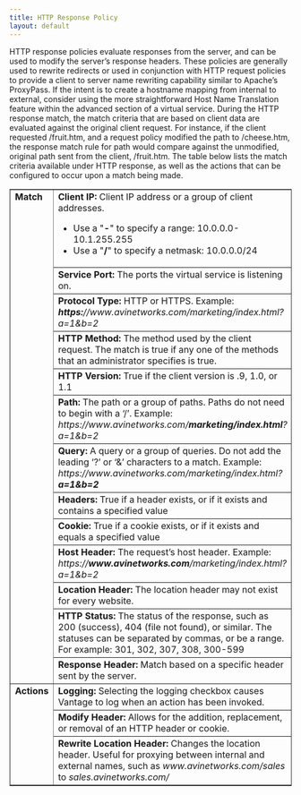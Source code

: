 ```yaml
---
title: HTTP Response Policy
layout: default
---
```

HTTP response policies evaluate responses from the server, and can be used to modify the server’s response headers. These policies are generally used to rewrite redirects or used in conjunction with HTTP request policies to provide a client to server name rewriting capability similar to Apache’s ProxyPass. If the intent is to create a hostname mapping from internal to external, consider using the more straightforward Host Name Translation feature within the advanced section of a virtual service. During the HTTP response match, the match criteria that are based on client data are evaluated against the original client request. For instance, if the client requested /fruit.htm, and a request policy modified the path to /cheese.htm, the response match rule for path would compare against the unmodified, original path sent from the client, /fruit.htm. The table below lists the match criteria available under HTTP response, as well as the actions that can be configured to occur upon a match being made.  
<table border="1" width="760" cellspacing="0" cellpadding="2"> 
 <tbody> 
  <tr> 
   <td rowspan="13" valign="top" width="70"> <strong>Match</strong> </td> 
   <td> <b>Client IP:</b><span class="Apple-converted-space"> </span>Client IP address or a group of client addresses. 
    <ul> 
     <li> Use a "<b>-</b>" to specify a range: 10.0.0.0-10.1.255.255 </li> 
     <li> Use a "<b>/</b>" to specify a netmask: 10.0.0.0/24 </li> 
    </ul> </td> 
  </tr> 
  <tr> 
   <td> <b>Service Port:</b><span class="Apple-converted-space"> </span>The ports the virtual service is listening on. </td> 
  </tr> 
  <tr> 
   <td> <b>Protocol Type:</b><span class="Apple-converted-space"> </span>HTTP or HTTPS. Example:<span class="Apple-converted-space"> </span><i><b>https:</b>//www.avinetworks.com/marketing/index.html?a=1&amp;b=2</i> </td> 
  </tr> 
  <tr> 
   <td> <b>HTTP Method:</b><span class="Apple-converted-space"> </span>The method used by the client request. The match is true if any one of the methods that an administrator specifies is true. </td> 
  </tr> 
  <tr> 
   <td> <b>HTTP Version:</b><span class="Apple-converted-space"> </span>True if the client version is .9, 1.0, or 1.1 </td> 
  </tr> 
  <tr> 
   <td> <b>Path:</b><span class="Apple-converted-space"> </span>The path or a group of paths. Paths do not need to begin with a ‘/’. Example:<span class="Apple-converted-space"> </span><i>https://www.avinetworks.com/<b>marketing/index.html</b>?a=1&amp;b=2</i> </td> 
  </tr> 
  <tr> 
   <td> <b>Query:</b><span class="Apple-converted-space"> </span>A query or a group of queries. Do not add the leading ‘?’ or ‘&amp;’ characters to a match. Example:<span class="Apple-converted-space"> </span><i>https://www.avinetworks.com/marketing/index.html?<b>a=1&amp;b=2</b></i> </td> 
  </tr> 
  <tr> 
   <td> <b>Headers:</b><span class="Apple-converted-space"> </span>True if a header exists, or if it exists and contains a specified value </td> 
  </tr> 
  <tr> 
   <td> <b>Cookie:</b><span class="Apple-converted-space"> </span>True if a cookie exists, or if it exists and equals a specified value </td> 
  </tr> 
  <tr> 
   <td> <b>Host Header:</b><span class="Apple-converted-space"> </span>The request’s host header. Example:<span class="Apple-converted-space"> </span><i>https://<b>www.avinetworks.com</b>/marketing/index.html?a=1&amp;b=2</i> </td> 
  </tr> 
  <tr> 
   <td> <b>Location Header:</b><span class="Apple-converted-space"> </span>The location header may not exist for every website. </td> 
  </tr> 
  <tr> 
   <td> <b>HTTP Status:</b><span class="Apple-converted-space"> </span>The status of the response, such as 200 (success), 404 (file not found), or similar. The statuses can be separated by commas, or be a range. For example: 301, 302, 307, 308, 300-599 </td> 
  </tr> 
  <tr> 
   <td> <b>Response Header:</b><span class="Apple-converted-space"> </span>Match based on a specific header sent by the server. </td> 
  </tr> 
  <tr> 
   <td rowspan="4" valign="top"> <strong>Actions</strong> </td> 
   <td> <b>Logging:</b><span class="Apple-converted-space"> </span>Selecting the logging checkbox causes Vantage to log when an action has been invoked. </td> 
  </tr> 
  <tr> 
   <td> <b>Modify Header:</b><span class="Apple-converted-space"> </span>Allows for the addition, replacement, or removal of an HTTP header or cookie. </td> 
  </tr> 
  <tr> 
   <td> <b>Rewrite Location Header:</b><span class="Apple-converted-space"> </span>Changes the location header. Useful for proxying between internal and external names, such as<span class="Apple-converted-space"> </span><i>www.avinetworks.com/sales</i><span class="Apple-converted-space"> </span>to<span class="Apple-converted-space"> </span><i>sales.avinetworks.com/</i> </td> 
  </tr> 
 </tbody> 
</table>

 
